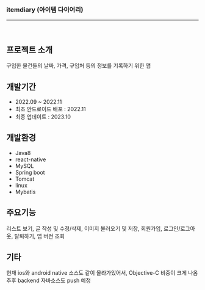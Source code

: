### itemdiary (아이템 다이어리)
--- -  
<br/>

## 프로젝트 소개
구입한 물건들의 날짜, 가격, 구입처 등의 정보를 기록하기 위한 앱

## 개발기간
* 2022.09 ~ 2022.11
* 최초 안드로이드 배포 : 2022.11
* 최종 업데이트 : 2023.10

## 개발환경
* Java8
* react-native
* MySQL
* Spring boot
* Tomcat
* linux
* Mybatis

## 주요기능
리스트 보기, 글 작성 및 수정/삭제, 이미지 불러오기 및 저장, 회원가입, 로그인/로그아웃, 탈퇴하기, 앱 버전 조회

## 기타
현재 ios와 android native 소스도 같이 올라가있어서, Objective-C 비중이 크게 나옴 <br/>
추후 backend 자바소스도 push 예정
